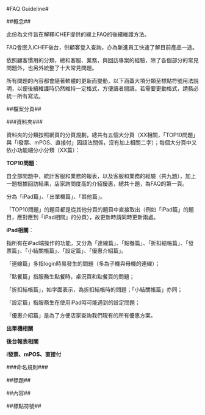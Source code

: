 #FAQ Guideline#

##概念##

此份為文件旨在解釋iCHEF提供的線上FAQ的後續維護方法。

FAQ會嵌入iCHEF後台，供顧客登入查詢，亦為新進員工快速了解目前產品一途。

依照顧客慣用的分類，總和客服、業務，與回訪專案的經驗，除了各個部分的常見問題外，也另外統整了十大常見問題。

所有問題的內容都會隨著軟體的更新而變動，以下涵蓋大項分類至標點符號用法說明，以便後續維護時仍然維持一定格式，方便讀者閱讀。若需要更動格式，請務必統一所有寫法。


##檔案分頁##

###資料夾###

資料夾的分類按照網頁的分頁規劃，總共有五個大分頁（XX相關，「TOP10問題」與「i發票、mPOS、直接付」因語法關係，沒有加上相關二字）；每個大分頁中又依小功能細分小分類（XX篇）：

**TOP10問題**：

自全部問題中，統計客服和業務的報表，以及客服和業務的經驗（共九題），加上一題根據回訪結果，店家詢問度高的介紹優惠，總共十題，為FAQ的第一頁。

分為「iPad篇」、「出單機篇」、「其他篇」。

「TOP10問題」的題目都是從其他分頁的題目中直接取出（例如「iPad篇」的題目，應對應到「iPad相關」的分頁），故更新時請同時更新兩處。


**iPad相關**：

指所有在iPad端操作的功能，又分為「連線篇」、「點餐篇」、「折扣結帳篇」、「發票篇」、「小結關帳篇」、「設定篇」、「優惠介紹篇」。

「連線篇」多指login時易發生的問題（多為子機與母機的連線）；

「點餐篇」指服務生點餐時，桌況頁和點餐頁的問題；

「折扣結帳篇」，如字面表示，為折扣結帳時的問題；「小結關帳篇」亦同；

「設定篇」指服務生在使用iPad時可能遇到的設定問題；

「優惠介紹篇」是為了方便店家查詢我們現有的所有優惠方案。

**出單機相關**

**後台報表相關**

**i發票、mPOS、直接付**


###命名規則###


##標題##





##內容##






##標點符號##





